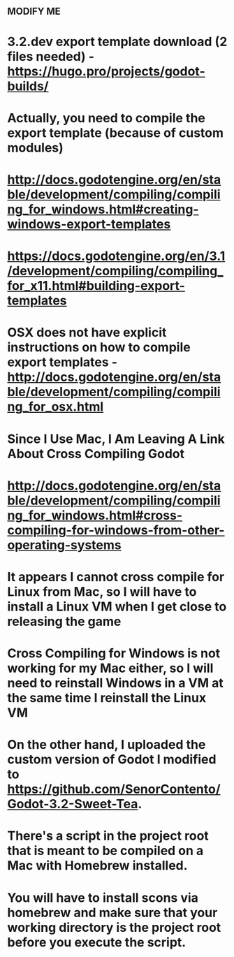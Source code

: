 ## MODIFY ME

# 3.2.dev export template download (2 files needed) - https://hugo.pro/projects/godot-builds/
# Actually, you need to compile the export template (because of custom modules)
# http://docs.godotengine.org/en/stable/development/compiling/compiling_for_windows.html#creating-windows-export-templates
# https://docs.godotengine.org/en/3.1/development/compiling/compiling_for_x11.html#building-export-templates
# OSX does not have explicit instructions on how to compile export templates - http://docs.godotengine.org/en/stable/development/compiling/compiling_for_osx.html

# Since I Use Mac, I Am Leaving A Link About Cross Compiling Godot
# http://docs.godotengine.org/en/stable/development/compiling/compiling_for_windows.html#cross-compiling-for-windows-from-other-operating-systems
# It appears I cannot cross compile for Linux from Mac, so I will have to install a Linux VM when I get close to releasing the game
# Cross Compiling for Windows is not working for my Mac either, so I will need to reinstall Windows in a VM at the same time I reinstall the Linux VM

# On the other hand, I uploaded the custom version of Godot I modified to https://github.com/SenorContento/Godot-3.2-Sweet-Tea.
# There's a script in the project root that is meant to be compiled on a Mac with Homebrew installed.
# You will have to install scons via homebrew and make sure that your working directory is the project root before you execute the script.
